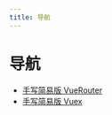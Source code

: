 ```yaml
---
title: 导航
---
```

# 导航

- [手写简易版 VueRouter](/mdpress/learns/vue-study/27988.md)    
- [手写简易版 Vuex](/mdpress/learns/vue-study/27990.md)    
